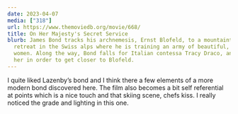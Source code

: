 ```yaml
---
date: 2023-04-07
media: ["318"]
url: https://www.themoviedb.org/movie/668/
title: On Her Majesty's Secret Service
blurb: James Bond tracks his archnemesis, Ernst Blofeld, to a mountaintop
  retreat in the Swiss alps where he is training an army of beautiful, lethal
  women. Along the way, Bond falls for Italian contessa Tracy Draco, and marries
  her in order to get closer to Blofeld.
---
```


I quite liked Lazenby’s bond and I think there a few elements of a more modern bond discovered here. The film also becomes a bit self referential at points which is a nice touch and that skiing scene, chefs kiss. I really noticed the grade and lighting in this one.
